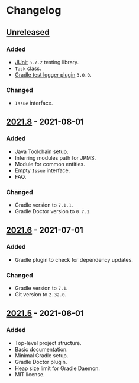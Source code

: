 # Changelog

## [Unreleased]
### Added
- [JUnit] `5.7.2` testing library.
- `Task` class.
- [Gradle test logger plugin] `3.0.0`.

### Changed
- `Issue` interface.

## [2021.8] - 2021-08-01
### Added
- Java Toolchain setup.
- Inferring modules path for JPMS.
- Module for common entities.
- Empty `Issue` interface.
- FAQ.

### Changed
- Gradle version to `7.1.1`.
- Gradle Doctor version to `0.7.1`.

## [2021.6] - 2021-07-01
### Added
- Gradle plugin to check for dependency updates.

### Changed
- Gradle version to `7.1`.
- Git version to `2.32.0`.

## [2021.5] - 2021-06-01
### Added
- Top-level project structure.
- Basic documentation.
- Minimal Gradle setup.
- Gradle Doctor plugin.
- Heap size limit for Gradle Daemon.
- MIT license.

[Unreleased]: https://github.com/iyankovsky/java-server-template/compare/v2021.8...HEAD
[2021.8]: https://github.com/iyankovsky/java-server-template/releases/tag/v2021.8
[2021.6]: https://github.com/iyankovsky/java-server-template/releases/tag/v2021.6
[2021.5]: https://github.com/iyankovsky/java-server-template/releases/tag/v2021.5

[JUnit]: https://junit.org/junit5
[Gradle test logger plugin]: https://github.com/radarsh/gradle-test-logger-plugin
